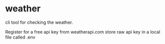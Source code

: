# weather
cli tool for checking the weather.

Register for a free api key from weatherapi.com
store raw api key in a local file called .env
